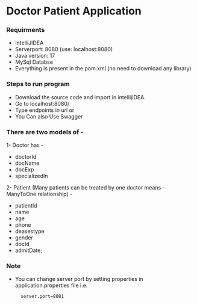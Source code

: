 # Doctor Patient Application
### Requirments
 * IntelliJIDEA
 * Serverport: 8080 (use: localhost:8080)
 * Java version: 17
 * MySql Databse
 * Everything is present in the pom.xml (no need to download any library)
 ### Steps to run program
 * Download the source code and import in intellijIDEA.
 * Go to localhost:8080/ 
 * Type endpoints in url or
 * You Can also Use Swagger 
 
### There are two models of -
1- Doctor has -
  * doctorId
  * docName
  * docExp
  * specializedIn

2- Patient (Many patients can be treated by one doctor means - ManyToOne relationship) -
  * patientId
  * name
  * age
  * phone
  * deasestype
  * gender
  * docId
  * admitDate;

### Note
* You can change server port by setting properties in application.properties file i.e.

        server.port=8081
 
 

